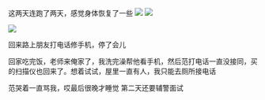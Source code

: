 这两天连跑了两天，感觉身体恢复了一些
![](http://upload-images.jianshu.io/upload_images/6904315-515f2e9c348769f5.jpg?imageMogr2/auto-orient/strip%7CimageView2/2/w/1080/q/50)
![](http://upload-images.jianshu.io/upload_images/6904315-7503be781ecd2c01.jpg?imageMogr2/auto-orient/strip%7CimageView2/2/w/1080/q/50)

![](http://upload-images.jianshu.io/upload_images/6904315-8bc2aff576f84484.jpg?imageMogr2/auto-orient/strip%7CimageView2/2/w/1080/q/50)


回来路上朋友打电话修手机，停了会儿

回家吃完饭，老师来俺家了，我洗完澡帮他看手机，然后范打电话一直没接同，买的扫描仪也回来了。想着试试，屋里一直有人，我只能去厕所接电话


范哭着一直骂我，哎最后很晚才睡觉
第二天还要辅警面试

